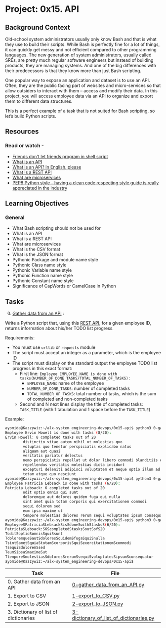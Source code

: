 # Project: 0x15. API

## Background Context

Old-school system administrators usually only know Bash and that is what they use to build their scripts. While Bash is perfectly fine for a lot of things, it can quickly get messy and not efficient compared to other programming languages. The new generation of system administrators, usually called SREs, are pretty much regular software engineers but instead of building products, they are managing systems. And one of the big differences with their predecessors is that they know more than just Bash scripting.

One popular way to expose an application and dataset is to use an API. Often, they are the public facing part of websites and micro-services so that allow outsiders to interact with them – access and modify their data. In this project, you will access employee data via an API to organize and export them to different data structures.

This is a perfect example of a task that is not suited for Bash scripting, so let’s build Python scripts.

## Resources

### Read or watch -

- [Friends don't let friends program in shell script](https://www.turnkeylinux.org/blog/friends-dont-let-friends-program-shell-script)
- [What is an API](https://www.webopedia.com/definitions/api/)
- [What is an API? In English, please](https://www.freecodecamp.org/news/what-is-an-api-in-english-please-b880a3214a82/)
- [What is a REST API](https://www.sitepoint.com/rest-api/)
- [What are microservices](https://smartbear.com/learn/api-design/microservices/)
- [PEP8 Python style - having a clean code respecting style guide is really appreciated in the industry](https://peps.python.org/pep-0008/)

## Learning Objectives

### General

- What Bash scripting should not be used for
- What is an API
- What is a REST API
- What are microservices
- What is the CSV format
- What is the JSON format
- Pythonic Package and module name style
- Pythonic Class name style
- Pythonic Variable name style
- Pythonic Function name style
- Pythonic Constant name style
- Significance of CapWords or CamelCase in Python

## Tasks

0. [Gather data from an API](./0-gather_data_from_an_API.py) :

Write a Python script that, using this [REST API](https://jsonplaceholder.typicode.com/), for a given employee ID, returns information about his/her TODO list progress.

Requirements:

- You must use `urllib` or `requests` module
- The script must accept an integer as a parameter, which is the employee ID
- The script must display on the standard output the employee TODO list progress in this exact format:
  - First line: `Employee EMPLOYEE_NAME is done with tasks(NUMBER_OF_DONE_TASKS/TOTAL_NUMBER_OF_TASKS):`
    - `EMPLOYEE_NAME`: name of the employee
    - `NUMBER_OF_DONE_TASKS`: number of completed tasks
    - `TOTAL_NUMBER_OF_TASKS`: total number of tasks, which is the sum of completed and non-completed tasks
  - Second and N next lines display the title of completed tasks: `TASK_TITLE` (with 1 tabulation and 1 space before the `TASK_TITLE`)

Example:

```sh
ayomide@Kazzywiz:~/alx-system_engineering-devops/0x15-api$ python3 0-gather_data_from_an_API.py 2
Employee Ervin Howell is done with tasks (8/20):
Ervin Howell: 8 completed tasks out of 20
        distinctio vitae autem nihil ut molestias quo
        voluptas quo tenetur perspiciatis explicabo natus
        aliquam aut quasi
        veritatis pariatur delectus
        nemo perspiciatis repellat ut dolor libero commodi blanditiis omnis
        repellendus veritatis molestias dicta incidunt
        excepturi deleniti adipisci voluptatem et neque optio illum ad
        totam atque quo nesciunt
ayomide@Kazzywiz:~/alx-system_engineering-devops/0x15-api$ python3 0-gather_data_from_an_API.py 4
Employee Patricia Lebsack is done with tasks (6/20):
Patricia Lebsack: 6 completed tasks out of 20
        odit optio omnis qui sunt
        doloremque aut dolores quidem fuga qui nulla
        sint amet quia totam corporis qui exercitationem commodi
        sequi dolorem sed
        eum ipsa maxime ut
        tempore molestias dolores rerum sequi voluptates ipsum consequatur
ayomide@Kazzywiz:~/alx-system_engineering-devops/0x15-api$ python3 0-gather_data_from_an_API.py 4 | tr " " "S" | tr "\t" "T"
EmployeeSPatriciaSLebsackSisSdoneSwithStasksS(6/20):
PatriciaSLebsack:S6ScompletedStasksSoutSofS20
ToditSoptioSomnisSquiSsunt
TdoloremqueSautSdoloresSquidemSfugaSquiSnulla
TsintSametSquiaStotamScorporisSquiSexercitationemScommodi
TsequiSdoloremSsed
TeumSipsaSmaximeSut
TtemporeSmolestiasSdoloresSrerumSsequiSvoluptatesSipsumSconsequatur
ayomide@Kazzywiz:~/alx-system_engineering-devops/0x15-api$
```

| Task                                  | File                                                                                 |
| ------------------------------------- | ------------------------------------------------------------------------------------ |
| 0. Gather data from an API            | [0-gather_data_from_an_API.py](./0-gather_data_from_an_API.py)                       |
| 1. Export to CSV                      | [1-export_to_CSV.py](./1-export_to_CSV.py)                                           |
| 2. Export to JSON                     | [2-export_to_JSON.py](./2-export_to_JSON.py)                                         |
| 3. Dictionary of list of dictionaries | [3-dictionary_of_list_of_dictionaries.py](./3-dictionary_of_list_of_dictionaries.py) |
